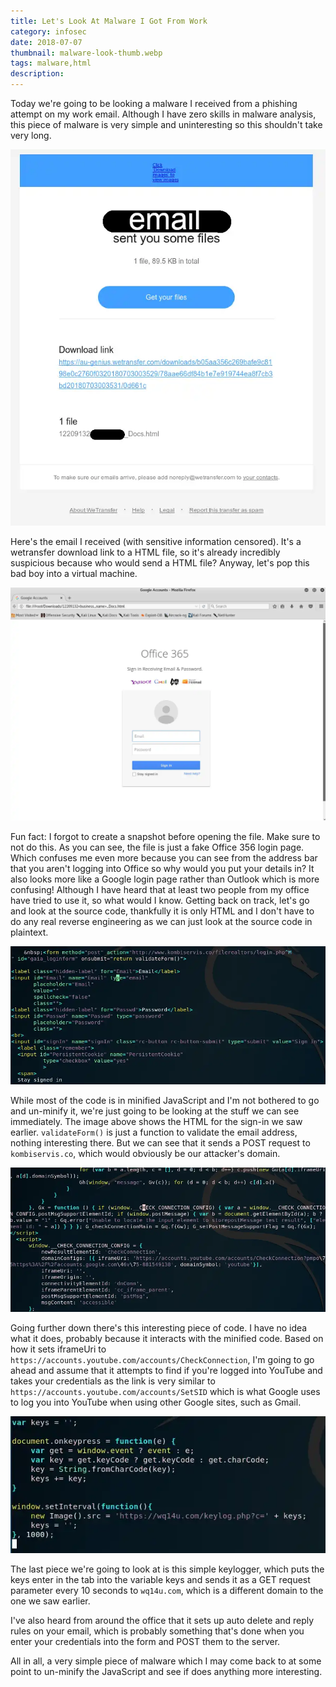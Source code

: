 ```yaml
---
title: Let's Look At Malware I Got From Work
category: infosec
date: 2018-07-07
thumbnail: malware-look-thumb.webp
tags: malware,html
description:
---
```


Today we're going to be looking a malware I received from a phishing attempt on my work email. Although I have zero skills in malware analysis, this piece of malware is very simple and uninteresting so this shouldn't take very long.

![image-alternative](/website/article/static/img/wmal-email.webp)

Here's the email I received (with sensitive information censored). It's a wetransfer download link to a HTML file, so it's already incredibly suspicious because who would send a HTML file? Anyway, let's pop this bad boy into a virtual machine.

![image-alternative](/website/article/static/img/wmal-html.webp)

Fun fact: I forgot to create a snapshot before opening the file. Make sure to not do this. As you can see, the file is just a fake Office 356 login page. Which confuses me even more because you can see from the address bar that you aren't logging into Office so why would you put your details in? It also looks more like a Google login page rather than Outlook which is more confusing! Although I have heard that at least two people from my office have tried to use it, so what would I know. Getting back on track, let's go and look at the source code, thankfully it is only HTML and I don't have to do any real reverse engineering as we can just look at the source code in plaintext.

![image-alternative](/website/article/static/img/wmal-signin.webp)

While most of the code is in minified JavaScript and I'm not bothered to go and un-minify it, we're just going to be looking at the stuff we can see immediately. The image above shows the HTML for the sign-in we saw earlier. `validateForm()` is just a function to validate the email address, nothing interesting there. But we can see that it sends a POST request to `kombiservis.co`, which would obviously be our attacker's domain.

![image-alternative](/website/article/static/img/wmal-check.webp)

Going further down there's this interesting piece of code. I have no idea what it does, probably because it interacts with the minified code. Based on how it sets iframeUri to `https://accounts.youtube.com/accounts/CheckConnection`, I'm going to go ahead and assume that it attempts to find if you're logged into YouTube and takes your credentials as the link is very similar to `https://accounts.youtube.com/accounts/SetSID` which is what Google uses to log you into YouTube when using other Google sites, such as Gmail.

![image-alternative](/website/article/static/img/wmal-keylogger.webp)

The last piece we're going to look at is this simple keylogger, which puts the keys enter in the tab into the variable keys and sends it as a GET request parameter every 10 seconds to `wq14u.com`, which is a different domain to the one we saw earlier.

I've also heard from around the office that it sets up auto delete and reply rules on your email, which is probably something that's done when you enter your credentials into the form and POST them to the server.

All in all, a very simple piece of malware which I may come back to at some point to un-minify the JavaScript and see if does anything more interesting.
